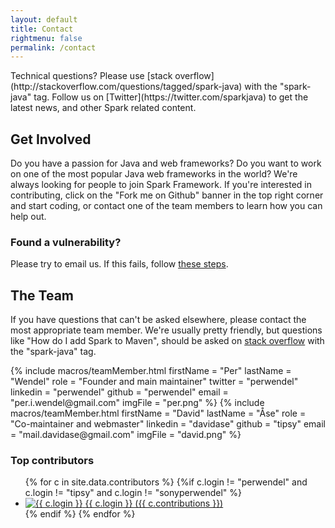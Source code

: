 ```yaml
---
layout: default
title: Contact
rightmenu: false
permalink: /contact
---
```


<div class="notification no-margin-top" markdown="1">
Technical questions? Please use [stack overflow](http://stackoverflow.com/questions/tagged/spark-java) with the "spark-java" tag.
Follow us on [Twitter](https://twitter.com/sparkjava) to get the latest news, and other Spark related content.
</div>

## Get Involved
Do you have a passion for Java and web frameworks? Do you want to work on one of the most popular Java web frameworks in the world? We're always looking for people to join Spark Framework. If you're interested in contributing, click on the "Fork me on Github" banner in the top right corner and start coding, or contact one of the team members to learn how you can help out.

### Found a vulnerability?
Please try to email us. If this fails, follow [these steps](/news#best-practice-for-reporting-vulnerabilities).

## The Team
If you have questions that can't be asked elsewhere, please contact the most appropriate team member.
We're usually pretty friendly, but questions like "How do I add Spark to Maven", should be asked on 
[stack overflow](http://stackoverflow.com/questions/tagged/spark-java) with the "spark-java" tag.

<div class="team">
{% include macros/teamMember.html
    firstName = "Per"
    lastName = "Wendel"
    role = "Founder and main maintainer"
    twitter = "perwendel"
    linkedin = "perwendel" 
    github = "perwendel" 
    email = "per.i.wendel@gmail.com"
    imgFile = "per.png"
%}
{% include macros/teamMember.html 
    firstName = "David"
    lastName = "Åse"
    role = "Co-maintainer and webmaster"
    linkedin = "davidase" 
    github = "tipsy" 
    email = "mail.davidase@gmail.com" 
    imgFile = "david.png"
%}
</div>

### Top contributors

<ul class="contributors">
{% for c in site.data.contributors %}
  {%if c.login != "perwendel" and c.login != "tipsy" and c.login != "sonyperwendel" %}
  <li>
    <a href="{{c.html_url}}">
        <img src="{{ c.avatar_url }}" alt="{{ c.login }}">
        <span>{{ c.login }} ({{ c.contributions }})</span>
    </a>
  </li>
  {% endif %}
{% endfor %}
</ul>